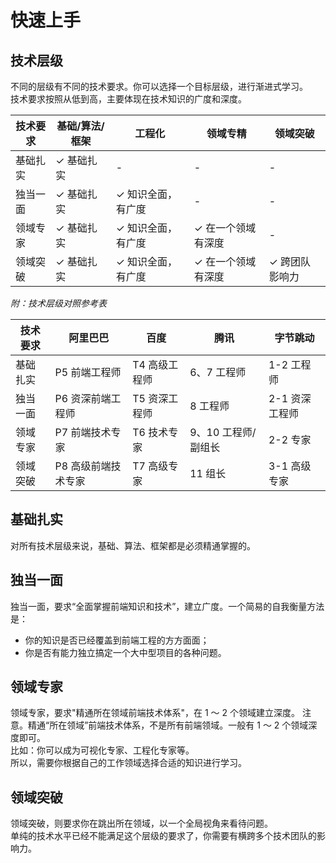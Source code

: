 # 快速上手

## 技术层级

不同的层级有不同的技术要求。你可以选择一个目标层级，进行渐进式学习。
<br/>技术要求按照从低到高，主要体现在技术知识的广度和深度。

| 技术要求    | 基础/算法/框架 | 工程化   | 领域专精   | 领域突破 |
| ----------- | -------- | ------ | ------ | ------ |
| 基础扎实 | ✓ 基础扎实   | - | - | -      |
| 独当一面 | ✓ 基础扎实   | ✓ 知识全面，有广度 | - | - |
| 领域专家 | ✓ 基础扎实   | ✓ 知识全面，有广度 | ✓ 在一个领域有深度 | - |
| 领域突破 | ✓ 基础扎实   | ✓ 知识全面，有广度 | ✓ 在一个领域有深度 | ✓ 跨团队影响力 |

_附：技术层级对照参考表_

| 技术要求 | 阿里巴巴            | 百度          | 腾讯                | 字节跳动       |
| -------- | ------------------- | ------------- | ------------------- | -------------- |
| 基础扎实 | P5 前端工程师       | T4 高级工程师 | 6、7 工程师         | 1-2 工程师     |
| 独当一面 | P6 资深前端工程师   | T5 资深工程师 | 8 工程师            | 2-1 资深工程师 |
| 领域专家 | P7 前端技术专家     | T6 技术专家   | 9、10 工程师/副组长 | 2-2 专家       |
| 领域突破 | P8 高级前端技术专家 | T7 高级专家   | 11 组长             | 3-1 高级专家   |

## 基础扎实

对所有技术层级来说，基础、算法、框架都是必须精通掌握的。

## 独当一面

独当一面，要求“全面掌握前端知识和技术”，建立广度。一个简易的自我衡量方法是：
- 你的知识是否已经覆盖到前端工程的方方面面；
- 你是否有能力独立搞定一个大中型项目的各种问题。

## 领域专家

领域专家，要求"精通所在领域前端技术体系"，在 1 ～ 2 个领域建立深度。
注意。精通“所在领域”前端技术体系，不是所有前端领域。一般有 1 ～ 2 个领域深度即可。
<br/>比如：你可以成为可视化专家、工程化专家等。
<br/>所以，需要你根据自己的工作领域选择合适的知识进行学习。

## 领域突破

领域突破，则要求你在跳出所在领域，以一个全局视角来看待问题。
<br/>单纯的技术水平已经不能满足这个层级的要求了，你需要有横跨多个技术团队的影响力。